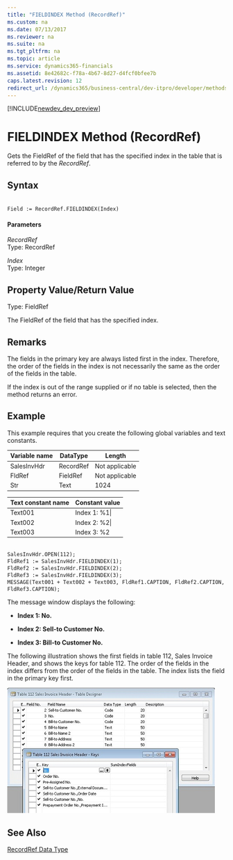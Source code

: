 ```yaml
---
title: "FIELDINDEX Method (RecordRef)"
ms.custom: na
ms.date: 07/13/2017
ms.reviewer: na
ms.suite: na
ms.tgt_pltfrm: na
ms.topic: article
ms.service: dynamics365-financials
ms.assetid: 8e42682c-f78a-4b67-8d27-d4fcf0bfee7b
caps.latest.revision: 12
redirect_url: /dynamics365/business-central/dev-itpro/developer/methods/devenv-al-method-reference
---
```


[!INCLUDE[newdev_dev_preview](../includes/newdev_dev_preview.md)]

# FIELDINDEX Method (RecordRef)
Gets the FieldRef of the field that has the specified index in the table that is referred to by the *RecordRef*.  

## Syntax  

```  

Field := RecordRef.FIELDINDEX(Index)  
```  

#### Parameters  
 *RecordRef*  
 Type: RecordRef  

 *Index*  
 Type: Integer  

## Property Value/Return Value  
 Type: FieldRef  

 The FieldRef of the field that has the specified index.  

## Remarks  
 The fields in the primary key are always listed first in the index. Therefore, the order of the fields in the index is not necessarily the same as the order of the fields in the table.  

 If the index is out of the range supplied or if no table is selected, then the method returns an error.  

## Example  
 This example requires that you create the following global variables and text constants.  

|Variable name|DataType|Length|  
|-------------------|--------------|------------|  
|SalesInvHdr|RecordRef|Not applicable|  
|FldRef|FieldRef|Not applicable|  
|Str|Text|1024|  

|Text constant name|Constant value|  
|------------------------|--------------------|  
|Text001|Index 1: %1\\|  
|Text002|Index 2: %2\\|  
|Text003|Index 3: %2|  

```  

SalesInvHdr.OPEN(112);  
FldRef1 := SalesInvHdr.FIELDINDEX(1);  
FldRef2 := SalesInvHdr.FIELDINDEX(2);  
FldRef3 := SalesInvHdr.FIELDINDEX(3);  
MESSAGE(Text001 + Text002 + Text003, FldRef1.CAPTION, FldRef2.CAPTION, FldRef3.CAPTION);  
```  

 The message window displays the following:  

-   **Index 1: No.**  

-   **Index 2: Sell-to Customer No.**  

-   **Index 3: Bill-to Customer No.**  

 The following illustration shows the first fields in table 112, Sales Invoice Header, and shows the keys for table 112. The order of the fields in the index differs from the order of the fields in the table. The index lists the field in the primary key first.  

 ![Table 112 designer and keys](../media/DesignTable112.png "DesignTable112")  

## See Also  
 [RecordRef Data Type](../datatypes/devenv-RecordRef-Data-Type.md)
